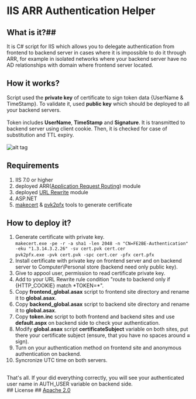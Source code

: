 # IIS ARR Authentication Helper #

## What is it?##
It is C# script for IIS which allows you to delegate authentication from frontend to backend server in cases where it is impossible to do it through ARR, for example in isolated networks where your backend server have no AD relationships with domain where frontend server located.

## How it works? ##
Script used the <b>private key</b> of certificate to sign token data {UserName & TimeStamp}. To validate it, used <b>public key</b> which should be deployed to all your backend servers.<br><br>
Token includes <b>UserName</b>, <b>TimeStamp</b> and <b>Signature</b>. It is transmitted to backend server using client cookie. Then, it is checked for case of substitution and TTL expiry.<br><br>
![alt tag](https://github.com/Serjeo722/IIS_ARR_AUTH_Helper/blob/master/doc/schema.png?raw=true)
## Requirements ##
1) IIS 7.0 or higher<br>
2) deployed ARR(<a href="http://www.iis.net/downloads/microsoft/application-request-routing">Application Request Routing</a>) module<br>
3) deployed <a href="http://www.iis.net/downloads/microsoft/url-rewrite">URL Rewrite</a> module<br>
4) ASP.NET<br>
5) <a href="http://msdn.microsoft.com/en-us/library/bfsktky3.aspx">makecert</a> & <a href="http://msdn.microsoft.com/en-us/library/windows/hardware/ff550672(v=vs.85).aspx">pvk2pfx</a> tools to generate certificate<br>

## How to deploy it? ##
1) Generate certificate with private key.<br>
```makecert.exe -pe -r -a sha1 -len 2048 -n "CN=FE2BE-Authentication" -eku "1.3.14.3.2.26" -sv cert.pvk cert.cer```<br>
```pvk2pfx.exe -pvk cert.pvk -spc cert.cer -pfx cert.pfx```<br>
2) Install certificate with private key on frontend server and on backend server to Computer\Personal store (backend need only public key).<br>
3) Give to appool user, permission to read certificate private key.<br>
4) Add to your URL Rewrite rule condition "route to backend only if {HTTP_COOKIE} match \*TOKEN=\*".<br>
5) Copy <b>frontend_global.asax</b> script to frontend site directory and rename it to <b>global.asax</b>.<br>
6) Copy <b>backend_global.asax</b> script to backend site directory and rename it to <b>global.asax</b>.<br>
7) Copy <b>token.inc</b> script to both frontend and backend sites and use <b>default.aspx</b> on backend side to check your authentication.<br>
8) Modify <b>global.asax</b> script <b>certificateSubject</b> variable on both sites, put there your certificate subject (ensure, that you have no spaces around <b>=</b> sign).<br>
9) Turn on your authentication method on frontend site and anonymous authentication on backend.<br>
10) Syncronize UTC time on both servers.<br>
<br>
That's all. If your did everything correctly, you will see your authenticated user name in AUTH_USER variable on backend side.<br>
## License ##
<a href="http://www.apache.org/licenses/LICENSE-2.0.html">Apache 2.0</a>
